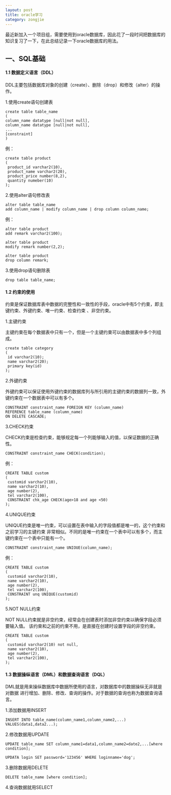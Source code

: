 ```yaml
---
layout: post
title: oracle学习
category: zongjie
---
```


最近新加入一个项目组，需要使用到oracle数据库，因此花了一段时间把数据库的知识复习了一下，在此总结记录一下oracle数据库的用法。

## 一、SQL基础

#### 1.1 数据定义语言（DDL）

DDL主要包括数据库对象的创建（create）、删除（drop）和修改（alter）的操作。

1.使用create语句创建表

    create table table_name
    (
    column_name datatype [null|not null],
    column_name datatype [null|not null],
    ...
    [constraint]
    )

例：

    create table product
    (
     product_id varchar2(10),
     product_name varchar2(20),
     product_price number(8,2),
     quantity numeber(10)
    );

2.使用alter语句修改表

    alter table table_name
    add column_name | modify column_name | drop column column_name;

例：

    alter table product
    add remark varchar2(100);

    alter table product
    modify remark number(2,2);

    alter table product
    drop column remark;

3.使用drop语句删除表

    drop table table_name;
    
#### 1.2 约束的使用

约束是保证数据库表中数据的完整性和一致性的手段，oracle中有5个约束，即主键约束、外键约束、唯一约束、检查约束
、非空约束。

1.主键约束

主键约束在每个数据表中只有一个，但是一个主键约束可以由数据表中多个列组成。

	create table category
	(
	 id varchar2(10);
	 name varchar2(20);
	 primary key(id)
	);

2.外键约束

外键约束可以保证使用外键约束的数据库列与所引用的主键约束的数据列一致，外键约束在一个数据表中可以有多个。

	CONSTRAINT constraint_name FOREIGN KEY (column_name)
	REFERENCE table_name (column_name)
	ON DELETE CASCADE;
	
3.CHECK约束

CHECK约束是检查约束，能够规定每一个列能够输入的值，以保证数据的正确性。

	CONSTRAINT constraint_name CHECK(condition);

例：
	
	CREATE TABLE custom
	(
	 customid varchar2(10),
	 name varchar2(10),
	 age number(2),
	 tel varchar2(100),
	 CONSTRAINT chk_age CHECK(age>18 and age <50)
	);

4.UNIQUE约束

UNIQUE约束是唯一约束，可以设置在表中输入的字段值都是唯一的，这个约束和之前学习的主键约束
非常相似。不同的是唯一约束在一个表中可以有多个，而主键约束在一个表中只能有一个。

	CONSTRAINT constraint_name UNIOUE(column_name);

例：

	CREATE TABLE custom
	(
	 customid varchar2(10),
	 name varchar2(10),
	 age number(2),
	 tel varchar2(100),
	 CONSTRAINT unq UNIQUE(customid)
	);

5.NOT NULL约束

NOT NULL约束就是非空约束，经常会在创建表时添加非空约束以确保字段必须要输入值。
该约束和之前的约束不用，是直接在创建时设置字段的非空约束。

	CREATE TABLE custom
	(
	 customid varchar2(10) not null,
	 name varchar2(10),
	 age number(2),
	 tel varchar2(100),
	);

#### 1.3 数据操纵语言（DML）和数据查询语言（DQL）

DML就是用来操纵数据库中数据所使用的语言，对数据库中的数据操纵无非就是对数据
进行增加、删除、修改、查询的操作。对于数据的查询也称为数据查询语言。

1.添加数据用INSERT

	INSERT INTO table_name(column_name1,column_name2,...) VALUES(data1,data2...);

2.修改数据用UPDATE

	UPDATE table_name SET column_name1=data1,column_name2=date2,...[where condition];

	UPDATA login SET password='123456' WHERE loginname='dog';

3.删除数据用DELETE
	
	DELETE table_name [where condition];

4.查询数据就用SELECT



